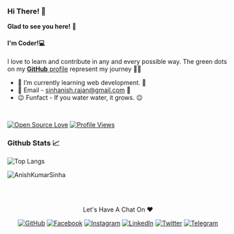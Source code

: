 ### Hi There! 👋 
**Glad to see you here!** :star_struck:
#### I'm Coder!💻

I love to learn and contribute in any and every possible way. 
The green dots on my [**GitHub** profile](https://github.com/AnishKumarSinha) represent my journey :running_man: 
- 🌱 I’m currently learning web development. 🌱
- 💬 Email - sinhanish.rajan@gmail.com 💞️ 
- 😉 Funfact - If you water water, it grows. 😉

<br>

[![Open Source Love](https://badges.frapsoft.com/os/v2/open-source.svg?v=103)](https://github.com/AnishKumarSinha) [![Profile Views](https://visitor-badge.glitch.me/badge?page_id=AnishKumarSinha.visitor-badge)](https://github.com/AnishKumarSinha)

### Github Stats 📈

![Top Langs](https://github-readme-stats.vercel.app/api/top-langs/?username=AnishKumarSinha&layout=compact&theme=radical)
<p ><img src="https://github-readme-stats.vercel.app/api?username=AnishKumarSinha&show_icons=true&theme=radical" alt="AnishKumarSinha" /></p>

<br><br>
<p align="center"> Let's Have A Chat On ❤ </p> 
<p align="center">
	<a href="https://github.com/AnishKumarSinha"><img src="https://img.shields.io/badge/GitHub-100000?style=for-the-badge&logo=github&logoColor=white" alt="GitHub"></a>
	<a href="https://facebook.com/SinhaAnishKumar"><img src="https://img.shields.io/badge/Facebook-1877F2?style=for-the-badge&logo=facebook&logoColor=white" alt="Facebook"></a>
	<a href="https://instagram.com/anish_kumar_sinha"><img src="https://img.shields.io/badge/Instagram-E4405F?style=for-the-badge&logo=instagram&logoColor=white" alt="Instagram"></a>
	<a href="https://linkedin.com/in/anish-kumar-sinha"><img src="https://img.shields.io/badge/LinkedIn-0077B5?style=for-the-badge&logo=linkedin&logoColor=white" alt="LinkedIn"></a>
	<a href="https://twitter.com/SinhaAnishKumar"><img src="https://img.shields.io/badge/Twitter-1DA1F2?style=for-the-badge&logo=twitter&logoColor=white" alt="Twitter"></a>
	<a href="https://t.me/sinhanish"><img src="https://img.shields.io/badge/Telegram-2CA5E0?style=for-the-badge&logo=telegram&logoColor=white" alt="Telegram"></a>
</p>

<!---
sinha-anish/sinha-anish is a ✨ special ✨ repository because its `README.md` (this file) appears on your GitHub profile.
You can click the Preview link to take a look at your changes.
--->
